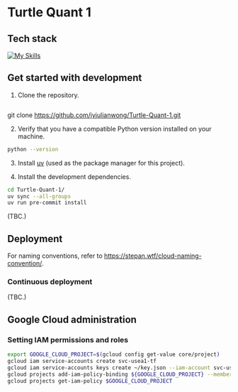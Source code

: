# Turtle Quant 1

## Tech stack

[![My Skills](https://skillicons.dev/icons?i=docker,gcp,githubactions,py,terraform)](https://skillicons.dev)

## Get started with development

1. Clone the repository.

```bash
```
git clone https://github.com/jyjulianwong/Turtle-Quant-1.git

2. Verify that you have a compatible Python version installed on your machine.
```bash
python --version
```

3. Install [uv](https://github.com/astral-sh/uv) (used as the package manager for this project).

4. Install the development dependencies.
```bash
cd Turtle-Quant-1/
uv sync --all-groups
uv run pre-commit install
```

(TBC.)

## Deployment

For naming conventions, refer to https://stepan.wtf/cloud-naming-convention/.

### Continuous deployment

(TBC.)

## Google Cloud administration

### Setting IAM permissions and roles

```bash
export GOOGLE_CLOUD_PROJECT=$(gcloud config get-value core/project)
gcloud iam service-accounts create svc-usea1-tf
gcloud iam service-accounts keys create ~/key.json --iam-account svc-usea1-tf@${GOOGLE_CLOUD_PROJECT}.iam.gserviceaccount.com
gcloud projects add-iam-policy-binding ${GOOGLE_CLOUD_PROJECT} --member "serviceAccount:svc-usea1-tf@${GOOGLE_CLOUD_PROJECT}.iam.gserviceaccount.com" --role "roles/bigquery.user"
gcloud projects get-iam-policy $GOOGLE_CLOUD_PROJECT
```
